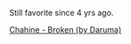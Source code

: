 Still favorite since 4 yrs ago. 

[Chahine - Broken (by Daruma)](https://soundcloud.com/bydaruma/chahine-broken)